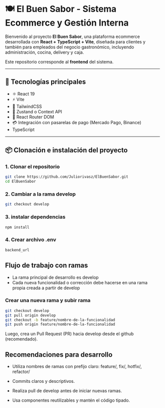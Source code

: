 # 🍽️ El Buen Sabor - Sistema Ecommerce y Gestión Interna

Bienvenido al proyecto **El Buen Sabor**, una plataforma ecommerce desarrollada con **React + TypeScript + Vite**, diseñada para clientes y también para empleados del negocio gastronómico, incluyendo administración, cocina, delivery y caja.

Este repositorio corresponde al **frontend** del sistema.

---

## 🚀 Tecnologías principales

- ⚛️ React 19
- ⚡ Vite
- 🎨 TailwindCSS
- 🧠 Zustand o Context API
- 🧭 React Router DOM
- 💳 Integración con pasarelas de pago (Mercado Pago, Binance)
- TypeScript

---

## 📦 Clonación e instalación del proyecto

### 1. Clonar el repositorio

```bash
git clone https://github.com/Juliorivasz/ElBuenSabor.git
cd ElBuenSabor
```

### 2. Cambiar a la rama develop

```bash
git checkout develop
```

### 3. instalar dependencias

```bash
npm install
```

### 4. Crear archivo .env

```bash
backend_url
```

## Flujo de trabajo con ramas

- La rama principal de desarrollo es develop
- Cada nueva funcionalidad o corrección debe hacerse en una rama propia creada a partir de develop

### Crear una nueva rama y subir rama

```bash
git checkout develop
git pull origin develop
git checkout -b feature/nombre-de-la-funcionalidad
git push origin feature/nombre-de-la-funcionalidad
```

Luego, crea un Pull Request (PR) hacia develop desde el github (recomendado).

## Recomendaciones para desarrollo

- Utiliza nombres de ramas con prefijo claro: feature/, fix/, hotfix/, refactor/

- Commits claros y descriptivos.

- Realiza pull de develop antes de iniciar nuevas ramas.

- Usa componentes reutilizables y mantén el código tipado.
